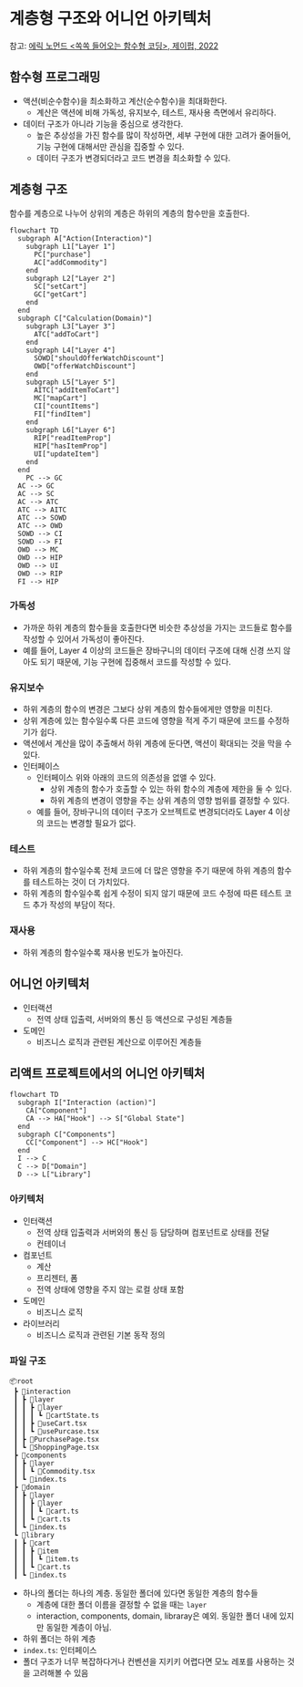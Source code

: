 # 계층형 구조와 어니언 아키텍처

참고: [에릭 노먼드 <쏙쏙 들어오는 함수형 코딩>, 제이펍, 2022](http://www.yes24.com/Product/Goods/108748841)

## 함수형 프로그래밍

- 액션(비순수함수)을 최소화하고 계산(순수함수)을 최대화한다.
  - 계산은 액션에 비해 가독성, 유지보수, 테스트, 재사용 측면에서 유리하다.
- 데이터 구조가 아니라 기능을 중심으로 생각한다.
  - 높은 추상성을 가진 함수를 많이 작성하면, 세부 구현에 대한 고려가 줄어들어, 기능 구현에 대해서만 관심을 집중할 수 있다.
  - 데이터 구조가 변경되더라고 코드 변경을 최소화할 수 있다.

## 계층형 구조

함수를 계층으로 나누어 상위의 계층은 하위의 계층의 함수만을 호출한다.

```mermaid
flowchart TD
  subgraph A["Action(Interaction)"]
    subgraph L1["Layer 1"]
      PC["purchase"]
      AC["addCommodity"]
    end
    subgraph L2["Layer 2"]
      SC["setCart"]
      GC["getCart"]
    end
  end
  subgraph C["Calculation(Domain)"]
    subgraph L3["Layer 3"]
      ATC["addToCart"]
    end
    subgraph L4["Layer 4"]
      SOWD["shouldOfferWatchDiscount"]
      OWD["offerWatchDiscount"]
    end
    subgraph L5["Layer 5"]
      AITC["addItemToCart"]
      MC["mapCart"]
      CI["countItems"]
      FI["findItem"]
    end
    subgraph L6["Layer 6"]
      RIP["readItemProp"]
      HIP["hasItemProp"]
      UI["updateItem"]
    end
  end
	PC --> GC
  AC --> GC
  AC --> SC
  AC --> ATC
  ATC --> AITC
  ATC --> SOWD
  ATC --> OWD
  SOWD --> CI
  SOWD --> FI
  OWD --> MC
  OWD --> HIP
  OWD --> UI
  OWD --> RIP
  FI --> HIP

```

### 가독성

- 가까운 하위 계층의 함수들을 호출한다면 비슷한 추상성을 가지는 코드들로 함수를 작성할 수 있어서 가독성이 좋아진다.
- 예를 들어, Layer 4 이상의 코드들은 장바구니의 데이터 구조에 대해 신경 쓰지 않아도 되기 때문에, 기능 구현에 집중해서 코드를 작성할 수 있다.

### 유지보수

- 하위 계층의 함수의 변경은 그보다 상위 계층의 함수들에게만 영향을 미친다.
- 상위 계층에 있는 함수일수록 다른 코드에 영향을 적게 주기 때문에 코드를 수정하기가 쉽다.
- 액션에서 계산을 많이 추출해서 하위 계층에 둔다면, 액션이 확대되는 것을 막을 수 있다.
- 인터페이스
  - 인터페이스 위와 아래의 코드의 의존성을 없앨 수 있다.
    - 상위 계층의 함수가 호출할 수 있는 하위 함수의 계층에 제한을 둘 수 있다.
    - 하위 계층의 변경이 영향을 주는 상위 계층의 영향 범위를 결정할 수 있다.
  - 예를 들어, 장바구니의 데이터 구조가 오브젝트로 변경되더라도 Layer 4 이상의 코드는 변경할 필요가 없다.

### 테스트

- 하위 계층의 함수일수록 전체 코드에 더 많은 영향을 주기 때문에 하위 계층의 함수를 테스트하는 것이 더 가치있다.
- 하위 계층의 함수일수록 쉽게 수정이 되지 않기 때문에 코드 수정에 따른 테스트 코드 추가 작성의 부담이 적다.

### 재사용

- 하위 계층의 함수일수록 재사용 빈도가 높아진다.

## 어니언 아키텍처

- 인터랙션
  - 전역 상태 입출력, 서버와의 통신 등 액션으로 구성된 계층들
- 도메인
  - 비즈니스 로직과 관련된 계산으로 이루어진 계층들

## 리액트 프로젝트에서의 어니언 아키텍처

```mermaid
flowchart TD
  subgraph I["Interaction (action)"]
    CA["Component"]
    CA --> HA["Hook"] --> S["Global State"]
  end
  subgraph C["Components"]
    CC["Component"] --> HC["Hook"]
  end
  I --> C
  C --> D["Domain"]
  D --> L["Library"]

```

### 아키텍처

- 인터랙션
  - 전역 상태 입출력과 서버와의 통신 등 담당하며 컴포넌트로 상태를 전달
  - 컨테이너
- 컴포넌트
  - 계산
  - 프리젠터, 폼
  - 전역 상태에 영향을 주지 않는 로컬 상태 포함
- 도메인
  - 비즈니스 로직
- 라이브러리
  - 비즈니스 로직과 관련된 기본 동작 정의

### 파일 구조

```
📦root
 ┣ 📂interaction
 ┃ ┣ 📂layer
 ┃ ┃ ┣ 📂layer
 ┃ ┃ ┃ ┗ 📜cartState.ts
 ┃ ┃ ┣ 📜useCart.tsx
 ┃ ┃ ┗ 📜usePurcase.tsx
 ┃ ┣ 📜PurchasePage.tsx
 ┃ ┗ 📜ShoppingPage.tsx
 ┣ 📂components
 ┃ ┣ 📂layer
 ┃ ┃ ┗ 📜Commodity.tsx
 ┃ ┗ 📜index.ts
 ┣ 📂domain
 ┃ ┣ 📂layer
 ┃ ┃ ┣ 📂layer
 ┃ ┃ ┃ ┗ 📜cart.ts
 ┃ ┃ ┗ 📜cart.ts
 ┃ ┗ 📜index.ts
 ┗ 📂library
 ┃ ┣ 📂cart
 ┃ ┃ ┣ 📂item
 ┃ ┃ ┃ ┗ 📜item.ts
 ┃ ┃ ┗ 📜cart.ts
 ┃ ┗ 📜index.ts
```

- 하나의 폴더는 하나의 계층. 동일한 폴더에 있다면 동일한 계층의 함수들
  - 계층에 대한 폴더 이름을 결정할 수 없을 때는 `layer`
  - interaction, components, domain, libraray은 예외. 동일한 폴더 내에 있지만 동일한 계층이 아님.
- 하위 폴더는 하위 계층
- `index.ts`: 인터페이스
- 폴더 구조가 너무 복잡하다거나 컨벤션을 지키키 어렵다면 모노 레포를 사용하는 것을 고려해볼 수 있음
